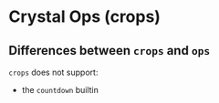 # Crystal Ops (crops)

## Differences between `crops` and `ops`

`crops` does not support:

- the `countdown` builtin
